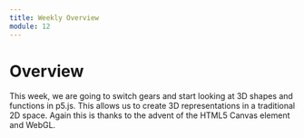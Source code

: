 ```yaml
---
title: Weekly Overview
module: 12
---
```


# Overview <br />


This week, we are going to switch gears and start looking at 3D shapes and functions in p5.js.  This allows us to create 3D representations in a traditional 2D space.  Again this is thanks to the advent of the HTML5 Canvas element and WebGL.